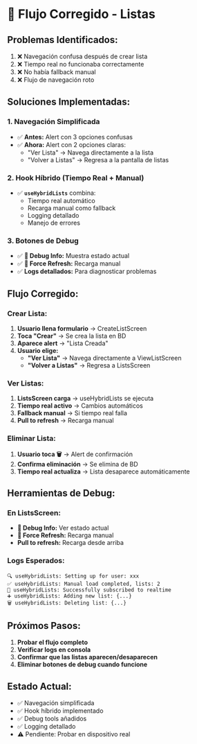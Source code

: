 # 🔧 Flujo Corregido - Listas

## **Problemas Identificados:**
1. ❌ Navegación confusa después de crear lista
2. ❌ Tiempo real no funcionaba correctamente
3. ❌ No había fallback manual
4. ❌ Flujo de navegación roto

## **Soluciones Implementadas:**

### **1. Navegación Simplificada**
- ✅ **Antes:** Alert con 3 opciones confusas
- ✅ **Ahora:** Alert con 2 opciones claras:
  - "Ver Lista" → Navega directamente a la lista
  - "Volver a Listas" → Regresa a la pantalla de listas

### **2. Hook Híbrido (Tiempo Real + Manual)**
- ✅ **`useHybridLists`** combina:
  - Tiempo real automático
  - Recarga manual como fallback
  - Logging detallado
  - Manejo de errores

### **3. Botones de Debug**
- ✅ **🐛 Debug Info:** Muestra estado actual
- ✅ **🔄 Force Refresh:** Recarga manual
- ✅ **Logs detallados:** Para diagnosticar problemas

## **Flujo Corregido:**

### **Crear Lista:**
1. **Usuario llena formulario** → CreateListScreen
2. **Toca "Crear"** → Se crea la lista en BD
3. **Aparece alert** → "Lista Creada"
4. **Usuario elige:**
   - **"Ver Lista"** → Navega directamente a ViewListScreen
   - **"Volver a Listas"** → Regresa a ListsScreen

### **Ver Listas:**
1. **ListsScreen carga** → useHybridLists se ejecuta
2. **Tiempo real activo** → Cambios automáticos
3. **Fallback manual** → Si tiempo real falla
4. **Pull to refresh** → Recarga manual

### **Eliminar Lista:**
1. **Usuario toca 🗑️** → Alert de confirmación
2. **Confirma eliminación** → Se elimina de BD
3. **Tiempo real actualiza** → Lista desaparece automáticamente

## **Herramientas de Debug:**

### **En ListsScreen:**
- **🐛 Debug Info:** Ver estado actual
- **🔄 Force Refresh:** Recarga manual
- **Pull to refresh:** Recarga desde arriba

### **Logs Esperados:**
```
🔍 useHybridLists: Setting up for user: xxx
✅ useHybridLists: Manual load completed, lists: 2
🔌 useHybridLists: Successfully subscribed to realtime
➕ useHybridLists: Adding new list: {...}
🗑️ useHybridLists: Deleting list: {...}
```

## **Próximos Pasos:**
1. **Probar el flujo completo**
2. **Verificar logs en consola**
3. **Confirmar que las listas aparecen/desaparecen**
4. **Eliminar botones de debug cuando funcione**

## **Estado Actual:**
- ✅ Navegación simplificada
- ✅ Hook híbrido implementado
- ✅ Debug tools añadidos
- ✅ Logging detallado
- ⚠️ Pendiente: Probar en dispositivo real 